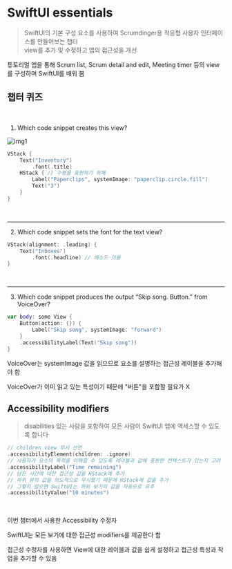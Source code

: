 # SwiftUI essentials

> SwiftUI의 기본 구성 요소를 사용하여 Scrumdinger용 적응형 사용자 인터페이스를 만들어보는 챕터
> <br/>
> view를 추가 및 수정하고 앱의 접근성을 개선
> <br/>

튜토리얼 앱을 통해 Scrum list, Scrum detail and edit, Meeting timer 등의 view를 구성하며 SwiftUI를 배워 봄
<br/>

## 챕터 퀴즈

<br/>

1. Which code snippet creates this view?
   <br/>

![img1](https://docs-assets.developer.apple.com/published/702d91c34dabbcf0bf12ea3930bd3904/SUI010-040-010-cyu~dark@2x.png)
<br/>

```swift
VStack {
    Text("Inventory")
        .font(.title)
    HStack { // 수평을 표현하기 위해
        Label("Paperclips", systemImage: "paperclip.circle.fill")
        Text("3")
    }
}
```

<br/>

---

2. Which code snippet sets the font for the text view?
   <br/>

```swift
VStack(alignment: .leading) {
    Text("Inboxes")
        .font(.headline) // 메소드 이용
}
```

<br/>

---

3. Which code snippet produces the output “Skip song. Button.” from VoiceOver?
   <br/>

```swift
var body: some View {
    Button(action: {}) {
        Label("Skip song", systemImage: "forward")
    }
    .accessibilityLabel(Text("Skip song"))
}
```

VoiceOver는 systemImage 값을 읽으므로 요소를 설명하는 접근성 레이블을 추가해야 함
<br/>

VoiceOver가 이미 읽고 있는 특성이기 때문에 "버튼"을 포함할 필요가 X
<br/>

## Accessibility modifiers

> disabilities 있는 사람을 포함하여 모든 사람이 SwiftUI 앱에 액세스할 수 있도록 합니다
> <br/>

```swift
// children view 무시 선언
.accessibilityElement(children: .ignore)
// 사용자가 요소의 목적을 이해할 수 있도록 레이블과 값에 충분한 컨텍스트가 있는지 고려
.accessibilityLabel("Time remaining")
// 남은 시간에 대한 접근성 값을 HStack에 추가
// 하위 뷰의 값을 의도적으로 무시했기 때문에 HStack에 값을 추가
// 그렇지 않으면 SwiftUI는 하위 보기의 값을 자동으로 유추
.accessibilityValue("10 minutes")
```

<br/>

이번 챕터에서 사용한 Accessibility 수정자
<br/>

SwiftUI는 모든 보기에 대한 접근성 modifiers를 제공한다 함
<br/>

접근성 수정자를 사용하면 View에 대한 레이블과 값을 쉽게 설정하고 접근성 특성과 작업을 추가할 수 있음
<br/>
